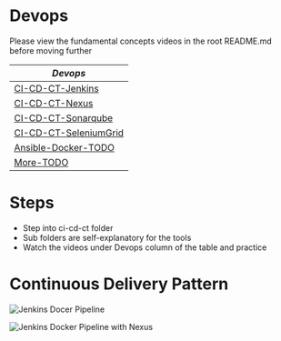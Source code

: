 # Devops

Please view the fundamental concepts videos in the root README.md before moving further  

| *Devops*                              |
|-------------------------------------|
| [CI-CD-CT-Jenkins](https://vimeo.com/176071590) |
| [CI-CD-CT-Nexus](https://vimeo.com/178827586)                       |
| [CI-CD-CT-Sonarqube](https://vimeo.com/178828281)      |
| [CI-CD-CT-SeleniumGrid](https://vimeo.com/178829673) |
| [Ansible-Docker-TODO]()                  |
| [More-TODO]()                  |

# Steps

- Step into ci-cd-ct folder
- Sub folders are self-explanatory for the tools
- Watch the videos under Devops column of the table and practice

# Continuous Delivery Pattern

![Jenkins Docer Pipeline](https://github.com/machzqcq/docker-start-to-finish/blob/master/images/jenkins-docker-pipeline.png)  

![Jenkins Docker Pipeline with Nexus](https://github.com/machzqcq/docker-start-to-finish/blob/master/images/jenkins-docker-pipeline-nexus3.png)

